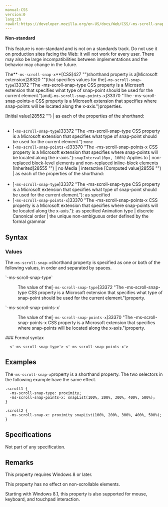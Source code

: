 ```yaml
---
manual:CSS
version:0
lang:zh
rawUrl:https://developer.mozilla.org/en-US/docs/Web/CSS/-ms-scroll-snap-x
---
```






**Non-standard**<br></br>This feature is non-standard and is not on a standards track. Do not use it on production sites facing the Web: it will not work for every user. There may also be large incompatibilities between implementations and the behavior may change in the future.






The**`-ms-scroll-snap-x`**[CSS]427 "")shorthand property is a[Microsoft extension]28320 "")that specifies values for the[`-ms-scroll-snap-type`]33372 "The -ms-scroll-snap-type CSS property is a Microsoft extension that specifies what type of snap-point should be used for the current element.")and[`-ms-scroll-snap-points-x`]33370 "The -ms-scroll-snap-points-x CSS property is a Microsoft extension that specifies where snap-points will be located along the x-axis.")properties.


[Initial value]28552 "") | as each of the properties of the shorthand:<br></br>
* [`-ms-scroll-snap-type`]33372 "The -ms-scroll-snap-type CSS property is a Microsoft extension that specifies what type of snap-point should be used for the current element."):`none`
* [`-ms-scroll-snap-points-x`]33370 "The -ms-scroll-snap-points-x CSS property is a Microsoft extension that specifies where snap-points will be located along the x-axis."):`snapInterval(0px, 100%)` 
Applies to | non-replaced block-level elements and non-replaced inline-block elements 
[Inherited]28555 "") | no 
Media | interactive 
[Computed value]28556 "") | as each of the properties of the shorthand:<br></br>
* [`-ms-scroll-snap-type`]33372 "The -ms-scroll-snap-type CSS property is a Microsoft extension that specifies what type of snap-point should be used for the current element."): as specified
* [`-ms-scroll-snap-points-x`]33370 "The -ms-scroll-snap-points-x CSS property is a Microsoft extension that specifies where snap-points will be located along the x-axis."): as specified 
Animation type | discrete 
Canonical order | the unique non-ambiguous order defined by the formal grammar 


## Syntax<a name="Syntax"></a>

### Values<a name="Values"></a>


The`-ms-scroll-snap-x`shorthand property is specified as one or both of the following values, in order and separated by spaces.

<dl><dt id=''>`-ms-scroll-snap-type`</dt><dd>

The value of the[`-ms-scroll-snap-type`]33372 "The -ms-scroll-snap-type CSS property is a Microsoft extension that specifies what type of snap-point should be used for the current element.")property.

</dd><dt id=''>`-ms-scroll-snap-points-x`</dt><dd>

The value of the[`-ms-scroll-snap-points-x`]33370 "The -ms-scroll-snap-points-x CSS property is a Microsoft extension that specifies where snap-points will be located along the x-axis.")property.

</dd></dl>
### Formal syntax<a name="Formal_syntax"></a>

```
  <'-ms-scroll-snap-type'> <'-ms-scroll-snap-points-x'>

```

## Examples<a name="Examples"></a>


The`-ms-scroll-snap-x`property is a shorthand property. The two selectors in the following example have the same effect.


```
.scroll1 {
  -ms-scroll-snap-type: proximity;
  -ms-scroll-snap-points-x: snapList(100%, 200%, 300%, 400%, 500%);
}

.scroll2 {
  -ms-scroll-snap-x: proximity snapList(100%, 200%, 300%, 400%, 500%);
}
```

## Specifications<a name="Specifications"></a>


Not part of any specification.


## Remarks<a name="Remarks"></a>


This property requires Windows 8 or later.



This property has no effect on non-scrollable elements.



Starting with Windows 8.1, this property is also supported for mouse, keyboard, and touchpad interaction.




